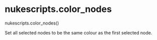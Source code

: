 # nukescripts.color_nodes
nukescripts.color_nodes()

Set all selected nodes to be the same colour as the first selected node.